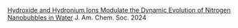 [Hydroxide and Hydronium Ions Modulate the Dynamic Evolution of Nitrogen Nanobubbles in Water](https://pubs.acs.org/doi/10.1021/jacs.4c06641) J. Am. Chem. Soc. 2024
